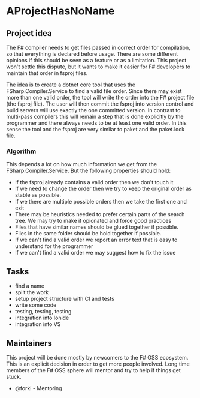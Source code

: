 # AProjectHasNoName

## Project idea

The F# compiler needs to get files passed in correct order for compilation, so that everything is declared before usage. 
There are some different opinions if this should be seen as a feature or as a limitation. This project won't settle this dispute, but it wants to make it easier for F# developers to maintain that order in fsproj files.

The idea is to create a dotnet core tool that uses the FSharp.Compiler.Service to find a valid file order. Since there may exist more than one valid order, the tool will write the order into the F# project file (the fsproj file). The user will then commit the fsproj into version control and build servers will use exactly the one committed version. In contrast to multi-pass compilers this will remain a step that is done explicitly by the programmer and there always needs to be at least one valid order. In this sense the tool and the fsproj are very similar to paket and the paket.lock file. 

### Algorithm

This depends a lot on how much information we get from the FSharp.Compiler.Service. But the following properties should hold:

* If the fsproj already contains a valid order then we don't touch it 
* If we need to change the order then we try to keep the original order as stable as possible.
* If we there are multiple possible orders then we take the first one and exit 
* There may be heuristics needed to prefer certain parts of the search tree. We may try to make it opionated and force good practices
* Files that have similar names should be glued together if possible. 
* Files in the same folder should be hold together if possible. 
* If we can't find a valid order we report an error text that is easy to understand for the programmer 
* If we can't find a valid order we may suggest how to fix the issue 

## Tasks 

- find a name
- split the work 
- setup project structure with CI and tests
- write some code
- testing, testing, testing
- integration into Ionide 
- integration into VS

## Maintainers

This project will be done mostly by newcomers to the F# OSS ecosystem. This is an explicit decision in order to get more people involved. Long time members of the F# OSS sphere will mentor and try to help if things get stuck. 

- @forki - Mentoring
